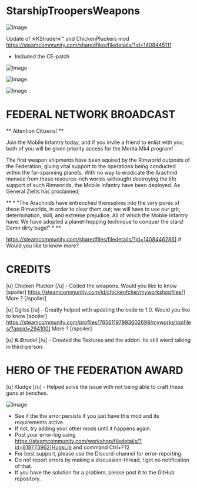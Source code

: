 # StarshipTroopersWeapons

![Image](https://i.imgur.com/buuPQel.png)

Update of ✯KStrudel✯™ and ChickenPluckers mod
https://steamcommunity.com/sharedfiles/filedetails/?id=1408445111

- Included the CE-patch

![Image](https://i.imgur.com/pufA0kM.png)

	
![Image](https://i.imgur.com/Z4GOv8H.png)

![Image]( https://media.giphy.com/media/WFDXqj12EGlck/giphy.gif )



#  FEDERAL NETWORK BROADCAST 


** Attention Citizens! **

Join the Mobile Infantry today, and if you invite a friend to enlist with you; both of you will be given priority access for the Morita Mk4 program!

The first weapon shipments have been aquired by the Rimworld outposts of the Federation, giving vital support to the operations being conducted within the far-spanning planets. With no way to eradicate the Arachnid menace from these resource-rich worlds withought destroying the life support of such Rimworlds, the Mobile Infantry have been deployed. As General Zielts has proclaimed;

** * "The Arachnids have entrenched themselves into the very pores of these Rimworlds, in order to clear them out; we will have to use our grit, determination, skill, and extreme prejudice. All of which the Mobile Infantry have. We have adopted a planet-hopping technique to conquer the stars! Damn dirty bugs!" * **

https://steamcommunity.com/sharedfiles/filedetails/?id=1408446286] #  Would you like to know more? 
 

#  CREDITS 


[u] Chicken Plucker [/u] - Coded the weapons. Would you like to know [spoiler] https://steamcommunity.com/id/chickenfcker/myworkshopfiles/] More  ? [/spoiler]

[u] Ogliss [/u] - Greatly helped with updating the code to 1.0. Would you like to know [spoiler] https://steamcommunity.com/profiles/76561197993602698/myworkshopfiles/?appid=294100] More  ? [/spoiler]

[u] 𝕶.𝕾trudel [/u] - Created the Textures and the addon. Its still wierd talking in third-person.

#  HERO OF THE FEDERATION AWARD 


[u] Kludge [/u] - Helped solve the issue with not being able to craft these guns at benches.

![Image](https://i.imgur.com/PwoNOj4.png)



-  See if the the error persists if you just have this mod and its requirements active.
-  If not, try adding your other mods until it happens again.
-  Post your error-log using https://steamcommunity.com/workshop/filedetails/?id=818773962]HugsLib and command Ctrl+F12
-  For best support, please use the Discord-channel for error-reporting.
-  Do not report errors by making a discussion-thread, I get no notification of that.
-  If you have the solution for a problem, please post it to the GitHub repository.





